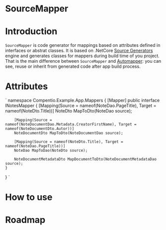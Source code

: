 # SourceMapper

# Introduction
`SourceMapper` is code generator for mappings based on attributes defined in interfaces or abstrat classes. 
It is based on .NetCore [Source Generators](https://github.com/dotnet/roslyn/blob/main/docs/features/source-generators.md) 
engine and generates classes for mappers during build time of you project.
That is the main difference between `SourceMapper` and [Automapper](https://automapper.org/): you can see, reuse or inherit from generated code after app build process.

# Attributes

` namespace Compentio.Example.App.Mappers
{
    [Mapper]
    public interface INotesMapper
    {
        [Mapping(Source = nameof(NoteDao.PageTitle), Target = nameof(NoteDto.Title))]
        NoteDto MapToDto(NoteDao source);

        [Mapping(Source = nameof(NoteDocumentDao.Metadata.CreatorFirstName), Target = nameof(NoteDocumentDto.Autor))]
        NoteDocumentDto MapToDto(NoteDocumentDao source);

        [Mapping(Source = nameof(NoteDto.Title), Target = nameof(NoteDao.PageTitle))]
        NoteDao MapToDao(NoteDto source);

        NoteDocumentMetadataDto MapDocumentToDto(NoteDocumentMetadataDao source);
    }
}
`


# How to use



# Roadmap
